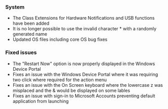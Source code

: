 ### System
- The Class Extensions for Hardware Notifications and USB functions have been added
- It is no longer possible to use the invalid character * with a randomly generated name
- Updated OS files including core OS bug fixes

### Fixed issues
- The "Restart Now" option is now properly displayed in the Windows Device Portal
- Fixes an issue with the Windows Device Portal where it was requiring two click where required for the action menu
- Fixes an issue with the On Screen keyboard where the lowercase z was misplaced and the &amp; would be displayed on some lables
- Fixes an issue with sign-in to Microsoft Accounts preventing default application from launching